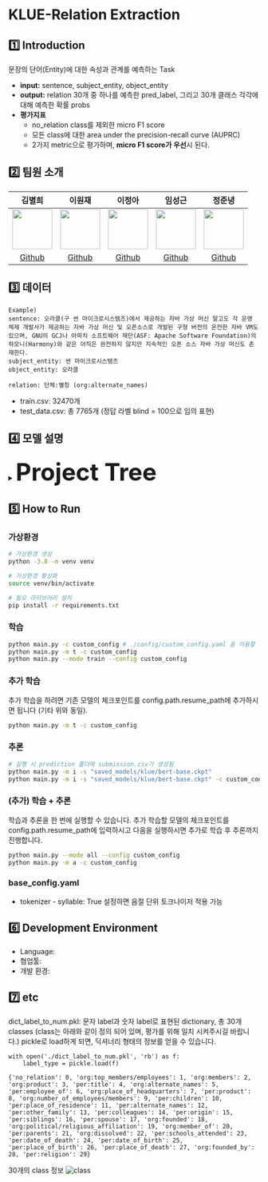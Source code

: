 # KLUE-Relation Extraction

## 1️⃣ Introduction
문장의 단어(Entity)에 대한 속성과 관계를 예측하는 Task
- **input:** sentence, subject_entity, object_entity
- **output:** relation 30개 중 하나를 예측한 pred_label, 그리고 30개 클래스 각각에 대해 예측한 확률 probs
- **평가지표**
  - no_relation class를 제외한 micro F1 score
  - 모든 class에 대한 area under the precision-recall curve (AUPRC)
  - 2가지 metric으로 평가하며, **micro F1 score가 우선**시 된다.

## 2️⃣ 팀원 소개

김별희|이원재|이정아|임성근|정준녕|
:-:|:-:|:-:|:-:|:-:
<img src='https://avatars.githubusercontent.com/u/42535803?v=4' height=80 width=80px></img>|<img src='https://avatars.githubusercontent.com/u/61496071?v=4' height=80 width=80px></img>|<img src='https://avatars.githubusercontent.com/u/65378914?v=4' height=80 width=80px></img>|<img src='https://avatars.githubusercontent.com/u/14817039?v=4' height=80 width=80px></img>|<img src='https://avatars.githubusercontent.com/u/51015187?v=4' height=80 width=80px></img>
[Github](https://github.com/kimbyeolhee)|[Github](https://github.com/wjlee-ling)|[Github](https://github.com/jjeongah)|[Github](https://github.com/lim4349)|[Github](https://github.com/ezez-refer)

## 3️⃣ 데이터
```
Example)
sentence: 오라클(구 썬 마이크로시스템즈)에서 제공하는 자바 가상 머신 말고도 각 운영 체제 개발사가 제공하는 자바 가상 머신 및 오픈소스로 개발된 구형 버전의 온전한 자바 VM도 있으며, GNU의 GCJ나 아파치 소프트웨어 재단(ASF: Apache Software Foundation)의 하모니(Harmony)와 같은 아직은 완전하지 않지만 지속적인 오픈 소스 자바 가상 머신도 존재한다.
subject_entity: 썬 마이크로시스템즈
object_entity: 오라클

relation: 단체:별칭 (org:alternate_names)
```
- train.csv: 32470개 <br>
- test_data.csv: 총 7765개 (정답 라벨 blind = 100으로 임의 표현) <br>

## 4️⃣ 모델 설명
<details>
    <summary><b><font size="10">Project Tree</font></b></summary>
<div markdown="1">

```
.
```
</div>
</details>

## 5️⃣ How to Run
### 가상환경
```bash
# 가상환경 생성
python -3.8 -m venv venv

# 가상환경 활성화
source venv/bin/activate

# 필요 라이브러리 설치
pip install -r requirements.txt
```

### 학습
```bash
python main.py -c custom_config # ./config/custom_config.yaml 을 이용할 시 
python main.py -m t -c custom_config
python main.py --mode train --config custom_config
```

### 추가 학습
추가 학습을 하려면 기존 모델의 체크포인트를 config.path.resume_path에 추가하시면 됩니다 (기타 위와 동일).
```bash
python main.py -m t -c custom_config
```

### 추론
```bash
# 실행 시 prediction 폴더에 submission.csv가 생성됨
python main.py -m i -s "saved_models/klue/bert-base.ckpt"
python main.py -m i -s "saved_models/klue/bert-base.ckpt" -c custom_config
```

### (추가) 학습 + 추론
학습과 추론을 한 번에 실행할 수 있습니다. 추가 학습할 모델의 체크포인트를 config.path.resume_path에 입력하시고 다음을 실행하시면 추가로 학습 후 추론까지 진행합니다.
```bash
python main.py --mode all --config custom_config 
python main.py -m a -c custom_config
```
### base_config.yaml
- tokenizer - syllable: True 설정하면 음절 단위 토크나이저 적용 가능


## 6️⃣ Development Environment
- Language:
- 협업툴:
- 개발 환경:

## 7️⃣ etc
dict_label_to_num.pkl: 문자 label과 숫자 label로 표현된 dictionary, 총 30개 classes (class는 아래와 같이 정의 되어 있며, 평가를 위해 일치 시켜주시길 바랍니다.) pickle로 load하게 되면, 딕셔너리 형태의 정보를 얻을 수 있습니다.
```
with open('./dict_label_to_num.pkl', 'rb') as f:
    label_type = pickle.load(f)

{'no_relation': 0, 'org:top_members/employees': 1, 'org:members': 2, 'org:product': 3, 'per:title': 4, 'org:alternate_names': 5, 'per:employee_of': 6, 'org:place_of_headquarters': 7, 'per:product': 8, 'org:number_of_employees/members': 9, 'per:children': 10, 'per:place_of_residence': 11, 'per:alternate_names': 12, 'per:other_family': 13, 'per:colleagues': 14, 'per:origin': 15, 'per:siblings': 16, 'per:spouse': 17, 'org:founded': 18, 'org:political/religious_affiliation': 19, 'org:member_of': 20, 'per:parents': 21, 'org:dissolved': 22, 'per:schools_attended': 23, 'per:date_of_death': 24, 'per:date_of_birth': 25, 'per:place_of_birth': 26, 'per:place_of_death': 27, 'org:founded_by': 28, 'per:religion': 29}
```

30개의 class 정보
![class](https://user-images.githubusercontent.com/65378914/217735779-266b91ec-b41f-4c47-addd-8a9174531aac.png)

